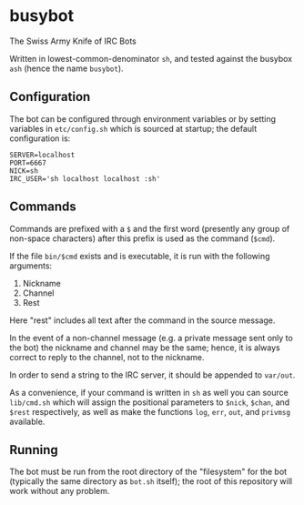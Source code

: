 # busybot #

The Swiss Army Knife of IRC Bots

Written in lowest-common-denominator `sh`, and tested against the busybox `ash`
(hence the name `busybot`).

## Configuration ##

The bot can be configured through environment variables or by setting variables
in `etc/config.sh` which is sourced at startup; the default configuration is:

    SERVER=localhost
    PORT=6667
    NICK=sh
    IRC_USER='sh localhost localhost :sh'

## Commands ##

Commands are prefixed with a `$` and the first word (presently any group of
non-space characters) after this prefix is used as the command (`$cmd`).

If the file `bin/$cmd` exists and is executable, it is run with the following
arguments:

1. Nickname
2. Channel
3. Rest

Here "rest" includes all text after the command in the source message.

In the event of a non-channel message (e.g. a private message sent only to the
bot) the nickname and channel may be the same; hence, it is always correct to
reply to the channel, not to the nickname.

In order to send a string to the IRC server, it should be appended to `var/out`.

As a convenience, if your command is written in `sh` as well you can source
`lib/cmd.sh` which will assign the positional parameters to `$nick`, `$chan`,
and `$rest` respectively, as well as make the functions `log`, `err`, `out`,
and `privmsg` available.

## Running ##

The bot must be run from the root directory of the "filesystem" for the bot
(typically the same directory as `bot.sh` itself); the root of this repository
will work without any problem.
